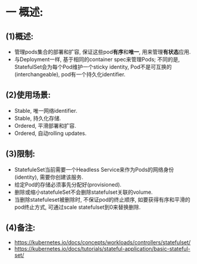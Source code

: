 # 一 概述:
## (1)概述:
- 管理pods集合的部署和扩容, 保证这些pod**有序**和**唯一**, 用来管理**有状态**应用.
- 与Deployment一样, 基于相同的container spec来管理Pods; 不同的是, StatefulSet会为每个Pod维护一个sticky identity, Pod不是可互换的(interchangeable), pod有一个持久化identifier.

## (2)使用场景:
- Stable, 唯一网络identifier.
- Stable, 持久化存储.
- Ordered, 平滑部署和扩容.
- Ordered, 自动rolling updates.

## (3)限制:
- StatefuleSet当前需要一个Headless Service来作为Pods的网络身份(identity), 需要你创建该服务.
- 给定Pod的存储必须事先分配好(provisioned).
- 删除或缩小statefuleSet不会删除statefulset关联的volume.
- 当删除statefuleset被删除时, 不保证pod的终止顺序, 如要获得有序和平滑的pod终止方式, 可通过scale statefulset到0来替换删除.

## (4)备注:
- https://kubernetes.io/docs/concepts/workloads/controllers/statefulset/
- https://kubernetes.io/docs/tutorials/stateful-application/basic-stateful-set/
